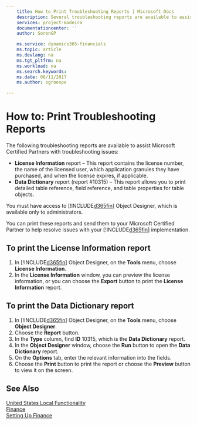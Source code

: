 ```yaml
---
    title: How to Print Troubleshooting Reports | Microsoft Docs
    description: Several troubleshooting reports are available to assist Microsoft Certified Partners with troubleshooting issues.
    services: project-madeira
    documentationcenter: ''
    author: SorenGP

    ms.service: dynamics365-financials
    ms.topic: article
    ms.devlang: na
    ms.tgt_pltfrm: na
    ms.workload: na
    ms.search.keywords:
    ms.date: 08/11/2017
    ms.author: sgroespe

---
```

# How to: Print Troubleshooting Reports
The following troubleshooting reports are available to assist Microsoft Certified Partners with troubleshooting issues:  

-   **License Information** report – This report contains the license number, the name of the licensed user, which application granules they have purchased, and when the license expires, if applicable.  
-   **Data Dictionary** report (report #10315) – This report allows you to print detailed table reference, field reference, and table properties for table objects.  

You must have access to [!INCLUDE[d365fin](../../includes/d365fin_md.md)] Object Designer, which is available only to administrators.  

You can print these reports and send them to your Microsoft Certified Partner to help resolve issues with your [!INCLUDE[d365fin](../../includes/d365fin_md.md)] implementation.  

## To print the License Information report  
1.  In [!INCLUDE[d365fin](../../includes/d365fin_md.md)] Object Designer, on the **Tools** menu, choose **License Information**.  
2.  In the **License Information** window, you can preview the license information, or you can choose the **Export** button to print the **License Information** report.  

## To print the Data Dictionary report  
1.  In [!INCLUDE[d365fin](../../includes/d365fin_md.md)] Object Designer, on the **Tools** menu, choose **Object Designer**.  
2.  Choose the **Report** button.  
3.  In the **Type** column, find **ID** 10315, which is the **Data Dictionary** report.  
4.  In the **Object Designer** window, choose the **Run** button to open the **Data Dictionary** report.  
5.  On the **Options** tab, enter the relevant information into the fields.  
6.  Choose the **Print** button to print the report or choose the **Preview** button to view it on the screen.  

## See Also  
[United States Local Functionality](united-states-local-functionality.md)  
[Finance](../../finance.md)  
[Setting Up Finance](../../finance.md)
